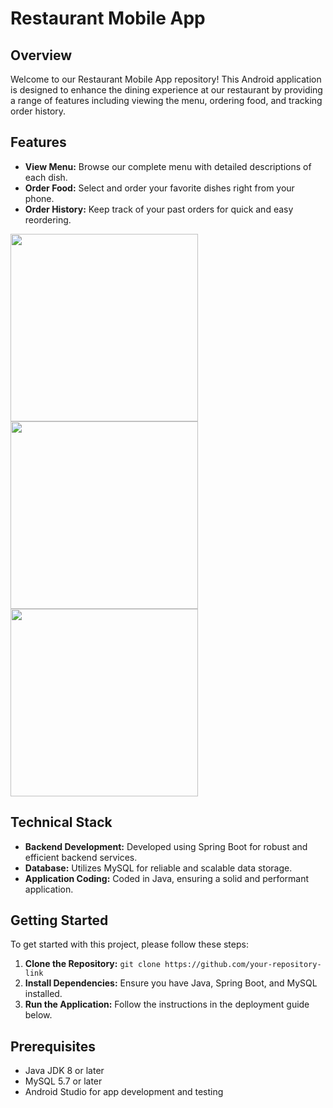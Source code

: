 # Restaurant Mobile App

## Overview

Welcome to our Restaurant Mobile App repository! This Android application is designed to enhance the dining experience at our restaurant by providing a range of features including viewing the menu, ordering food, and tracking order history.

## Features

- **View Menu:** Browse our complete menu with detailed descriptions of each dish.
- **Order Food:** Select and order your favorite dishes right from your phone.
- **Order History:** Keep track of your past orders for quick and easy reordering.
<img src="https://github.com/RafaBrito008/App_Restaurant/assets/94416107/e41fc8a1-9501-4246-b725-88a9e223a06f" width="300">
<img src="https://github.com/RafaBrito008/App_Restaurant/assets/94416107/c02a7277-4d80-4aee-9f9a-3f924fb186dc" width="300">
<img src="https://github.com/RafaBrito008/App_Restaurant/assets/94416107/59ce0e2b-07aa-4b3c-a302-74daf66e388d" width="300">

## Technical Stack

- **Backend Development:** Developed using Spring Boot for robust and efficient backend services.
- **Database:** Utilizes MySQL for reliable and scalable data storage.
- **Application Coding:** Coded in Java, ensuring a solid and performant application.

## Getting Started

To get started with this project, please follow these steps:

1. **Clone the Repository:** `git clone https://github.com/your-repository-link`
2. **Install Dependencies:** Ensure you have Java, Spring Boot, and MySQL installed.
3. **Run the Application:** Follow the instructions in the deployment guide below.

## Prerequisites

- Java JDK 8 or later
- MySQL 5.7 or later
- Android Studio for app development and testing

